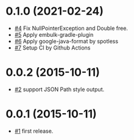 0.1.0 (2021-02-24)
==================
* [#4](https://github.com/civitaspo/embulk-filter-flatten_json/pull/4) Fix NullPointerException and Double free.
* [#5](https://github.com/civitaspo/embulk-filter-flatten_json/pull/5) Apply embulk-gradle-plugin
* [#6](https://github.com/civitaspo/embulk-filter-flatten_json/pull/6) Apply google-java-format by spotless
* [#7](https://github.com/civitaspo/embulk-filter-flatten_json/pull/7) Setup CI by Github Actions

0.0.2 (2015-10-11)
==================
* [#2](https://github.com/civitaspo/embulk-filter-flatten_json/pull/2) support JSON Path style output.

0.0.1 (2015-10-11)
==================

* [#1](https://github.com/civitaspo/embulk-filter-flatten_json/pull/1) first release.
